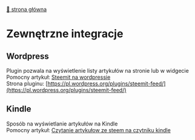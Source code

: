 [:rocket:  strona główna](/?id=podstawowe-informacje-o-steemit)

Zewnętrzne integracje
=====

## Wordpress

Plugin pozwala na wyświetlenie listy artykułów na stronie lub w widgecie  
Pomocny artykuł: [Steemit na wordpressie](https://steemit.com/polish/@piotr-galas/steemit-na-wordpressie)  
Strona pluginu: [https://pl.wordpress.org/plugins/steemit-feed/](https://pl.wordpress.org/plugins/steemit-feed/)   

## Kindle

Sposób na wyświetlanie artykułów na Kindle  
Pomocny artykuł: [Czytanie artykułow ze steem na czytniku kindle](https://steemit.com/polish/@saunter-pl/czytanie-artykulow-ze-steem-na-czytniku-kindle)
